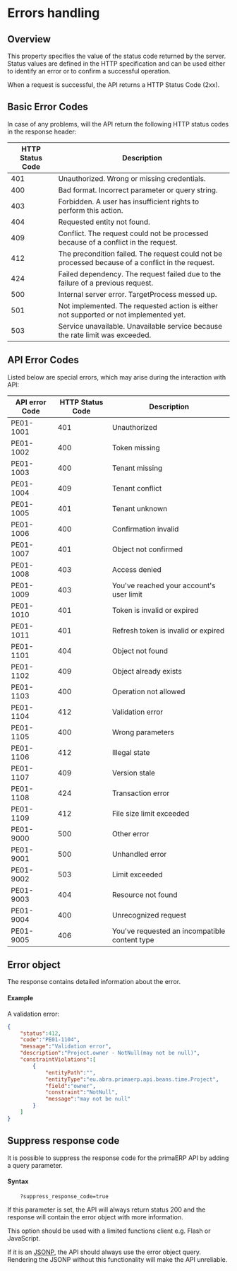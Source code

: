 Errors handling
==

## Overview

This property specifies the value of the status code returned by the server. Status values are defined in the HTTP specification and can be used either to identify an error or to confirm a successful operation.

When a request is successful, the API returns a HTTP Status Code (2xx).

## Basic Error Codes

In case of any problems, will the API return the following HTTP status codes in the response header:

| HTTP Status Code | Description |
| --- | --- |
| 401 | Unauthorized. Wrong or missing credentials. |
| 400 | Bad format. Incorrect parameter or query string. |
| 403 | Forbidden. A user has insufficient rights to perform this action. |
| 404 | Requested entity not found. |
| 409 | Conflict. The request could not be processed because of a conflict in the request. |
| 412 | The precondition failed. The request could not be processed because of a conflict in the request. |
| 424 | Failed dependency. The request failed due to the failure of a previous request. |
| 500 | Internal server error. TargetProcess messed up. |
| 501 | Not implemented. The requested action is either not supported or not implemented yet. |
| 503 | Service unavailable. Unavailable service because the rate limit was exceeded. |

## API Error Codes

Listed below are special errors, which may arise during the interaction with API:

| API error Code | HTTP Status Code | Description                                   |
|----------------|------------------|-----------------------------------------------|
| PE01-1001      | 401              | Unauthorized                                  |
| PE01-1002      | 400              | Token missing                                 |
| PE01-1003      | 400              | Tenant missing                                |
| PE01-1004      | 409              | Tenant conflict                               |
| PE01-1005      | 401              | Tenant unknown                                |
| PE01-1006      | 400              | Confirmation invalid                          |
| PE01-1007      | 401              | Object not confirmed                          |
| PE01-1008      | 403              | Access denied                                 |
| PE01-1009      | 403              | You've reached your account's user limit      |
| PE01-1010      | 401              | Token is invalid or expired                   |
| PE01-1011      | 401              | Refresh token is invalid or expired           |
| PE01-1101      | 404              | Object not found                              |
| PE01-1102      | 409              | Object already exists                         |
| PE01-1103      | 400              | Operation not allowed                         |
| PE01-1104      | 412              | Validation error                              |
| PE01-1105      | 400              | Wrong parameters                              |
| PE01-1106      | 412              | Illegal state                                 |
| PE01-1107      | 409              | Version stale                                 |
| PE01-1108      | 424              | Transaction error                             |
| PE01-1109      | 412              | File size limit exceeded                      |
| PE01-9000      | 500              | Other error                                   |
| PE01-9001      | 500              | Unhandled error                               |
| PE01-9002      | 503              | Limit exceeded                                |
| PE01-9003      | 404              | Resource not found                            |
| PE01-9004      | 400              | Unrecognized request                          |
| PE01-9005      | 406              | You've requested an incompatible content type |

## Error object

The response contains detailed information about the error.

#### Example

A validation error:

```JSON
{
	"status":412,
	"code":"PE01-1104",
	"message":"Validation error",
	"description":"Project.owner - NotNull(may not be null)",
	"constraintViolations":[
		{
			"entityPath":"",
			"entityType":"eu.abra.primaerp.api.beans.time.Project",
			"field":"owner",
			"constraint":"NotNull",
			"message":"may not be null"
		}
	]
}
```

## Suppress response code

It is possible to suppress the response code for the primaERP API by adding a query parameter.

#### Syntax

		?suppress_response_code=true

If this parameter is set, the API will always return status 200 and the response will contain the error object with more information.

This option should be used with a limited functions client e.g. Flash or JavaScript.

If it is an [JSONP](response.md#jsonp-json-with-padding), the API should always use the error object query. Rendering the JSONP without this functionality will make the API unreliable.
